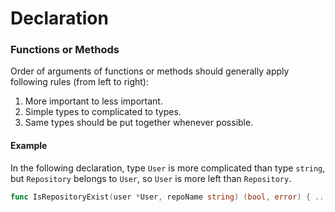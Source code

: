 # Declaration

### Functions or Methods

Order of arguments of functions or methods should generally apply following rules (from left to right):

1. More important to less important.
2. Simple types to complicated to types.
3. Same types should be put together whenever possible.

#### Example

In the following declaration, type `User` is more complicated than type `string`, but `Repository` belongs to `User`, so `User` is more left than `Repository`.

```Go
func IsRepositoryExist(user *User, repoName string) (bool, error) { ...
```
